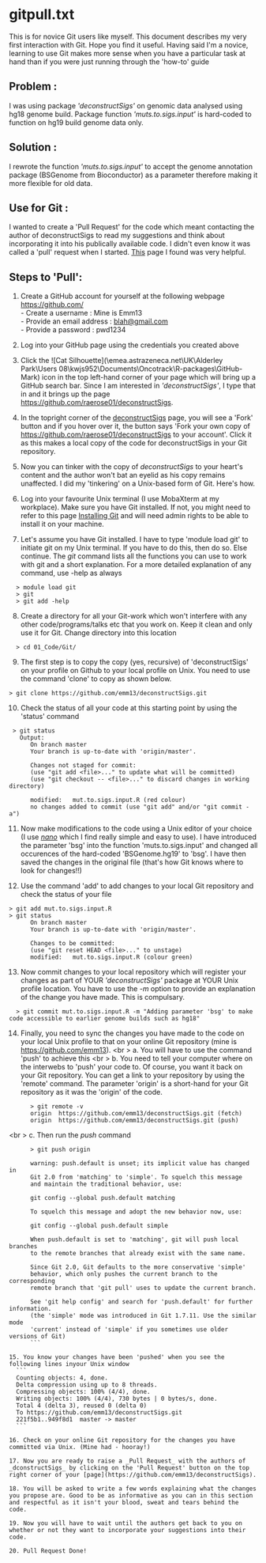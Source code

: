 # gitpull.txt

This is for novice Git users like myself. This document describes my very first interaction with Git. Hope you find it useful. 
Having said I'm a novice, learning to use Git makes more sense when you have a particular task at hand than if you were just running through the 'how-to' guide

Problem :
---------
I was using package _'deconstructSigs'_ on genomic data analysed using hg18 genome build. Package function _'muts.to.sigs.input'_ is hard-coded to function on hg19 build genome data only. 

Solution : 
----------
I rewrote the function _'muts.to.sigs.input'_ to accept the genome annotation package (BSGenome from Bioconductor) as a parameter therefore making it more flexible for old data. 

Use for Git :
--------------
I wanted to create a 'Pull Request' for the code which meant contacting the author of deconstructSigs to read my suggestions and think about incorporating it into his publically available code. I didn't even know it was called a 'pull' request when I started. [This](http://kbroman.org/github_tutorial/pages/fork.html) page I found was very helpful.

Steps to 'Pull':
----------------
1. Create a GitHub account for yourself at the following webpage https://github.com/
  <br/>- Create a username : Mine is Emm13
  <br/>- Provide an email address : blah@gmail.com
  <br/>- Provide a password : pwd1234

2. Log into your GitHub page using the credentials you created above

3. Click the ![Cat Silhouette](\\emea.astrazeneca.net\UK\Alderley Park\Users 08\kwjs952\Documents\Oncotrack\R-packages\GitHub-Mark) icon in the top left-hand corner of your page which will bring up a GitHub search bar. Since I am interested in _'deconstructSigs'_, I type that in and it brings up the page https://github.com/raerose01/deconstructSigs.

4. In the topright corner of the [deconstructSigs](https://github.com/raerose01/deconstructSigs) page, you will see a 'Fork' button and if you hover over it, the button says 'Fork your own copy of https://github.com/raerose01/deconstructSigs to your account'. Click it as this makes a local copy of the code for deconstructSigs in your Git repository.

5. Now you can tinker with the copy of _deconstructSigs_ to your heart's content and the author won't bat an eyelid as his copy remains unaffected. I did my 'tinkering' on a Unix-based form of Git. Here's how. 

6. Log into your favourite Unix terminal (I use MobaXterm  at my workplace). Make sure you have Git installed. If not, you might need to refer to this page [Installing Git](https://git-scm.com/book/en/v2/Getting-Started-Installing-Git) and will need admin rights to be able to install it on your machine. 

7. Let's assume you have Git installed. I have to type 'module load git' to initiate git on my Unix terminal. If you have to do this, then do so. Else continue. The _git_ command lists all the functions you can use to work with git and a short explanation. For a more detailed explanation of any command, use -help as always
  ```
    > module load git
    > git
    > git add -help
  ```

8. Create a directory for all your Git-work which won't interfere with any other code/programs/talks etc that you work on. Keep it clean and only use it for Git. Change directory into this location
  ```
    > cd 01_Code/Git/
  ```

9. The first step is to copy the copy (yes, recursive) of 'deconstructSigs' on your profile on Github to your local profile on Unix. You need to use the command 'clone' to copy as shown below. 
  ```  
  > git clone https://github.com/emm13/deconstructSigs.git
  ```    

10. Check the status of all your code at this starting point by using the 'status' command
  ```
   > git status
     Output:
        On branch master
        Your branch is up-to-date with 'origin/master'.
        
        Changes not staged for commit:
        (use "git add <file>..." to update what will be committed)
        (use "git checkout -- <file>..." to discard changes in working directory)
        
        modified:   mut.to.sigs.input.R (red colour)
        no changes added to commit (use "git add" and/or "git commit -a")
  ```

11. Now make modifications to the code using a Unix editor of your choice (I use [_nano_](https://www.nano-editor.org/) which I find really simple and easy to use). I have introduced the parameter 'bsg' into the function 'muts.to.sigs.input' and changed all occurences of the hard-coded 'BSGenome.hg19' to 'bsg'. I have then saved the changes in the original file (that's how Git knows where to look for changes!!)

12. Use the command 'add' to add changes to your local Git repository and check the status of your file
  ```  
  > git add mut.to.sigs.input.R
  > git status
        On branch master
        Your branch is up-to-date with 'origin/master'.
        
        Changes to be committed:
        (use "git reset HEAD <file>..." to unstage)
        modified:   mut.to.sigs.input.R (colour green)
  ```    
  
13. Now commit changes to your local repository which will register your changes as part of YOUR _'deconstructSigs'_ package at YOUR Unix profile location. You have to use the *-m* option to provide an explanation of the change you have made. This is compulsary. 
  ```
    > git commit mut.to.sigs.input.R -m "Adding parameter 'bsg' to make code accessible to earlier genome builds such as hg18"
  ```  
14. Finally, you need to sync the changes you have made to the code on your local Unix profile to that on your online Git repository (mine is https://github.com/emm13). 
  <br \>  a. You will have to use the command 'push' to achieve this
  <br \>  b. You need to tell your computer where on the interwebs to 'push' your code to. Of course, you want it back on your Git repository. You can get a link to your repository by using the 'remote' command. The parameter 'origin' is a short-hand for your Git repository as it was the 'origin' of the code. 
  ```
        > git remote -v
        origin  https://github.com/emm13/deconstructSigs.git (fetch)
        origin  https://github.com/emm13/deconstructSigs.git (push)
  ```
  <br \>  c. Then run the _push_ command

  ```
        > git push origin
 
        warning: push.default is unset; its implicit value has changed in
        Git 2.0 from 'matching' to 'simple'. To squelch this message
        and maintain the traditional behavior, use:

        git config --global push.default matching

        To squelch this message and adopt the new behavior now, use:

        git config --global push.default simple

        When push.default is set to 'matching', git will push local branches
        to the remote branches that already exist with the same name.

        Since Git 2.0, Git defaults to the more conservative 'simple'
        behavior, which only pushes the current branch to the corresponding
        remote branch that 'git pull' uses to update the current branch.

        See 'git help config' and search for 'push.default' for further information.
        (the 'simple' mode was introduced in Git 1.7.11. Use the similar mode
        'current' instead of 'simple' if you sometimes use older versions of Git)
        ```

15. You know your changes have been 'pushed' when you see the following lines inyour Unix window
    ```
    Counting objects: 4, done.
    Delta compression using up to 8 threads.
    Compressing objects: 100% (4/4), done.
    Writing objects: 100% (4/4), 730 bytes | 0 bytes/s, done.
    Total 4 (delta 3), reused 0 (delta 0)
    To https://github.com/emm13/deconstructSigs.git
    221f5b1..949f8d1  master -> master
    ```
    
16. Check on your online Git repository for the changes you have committed via Unix. (Mine had - hooray!)

17. Now you are ready to raise a _Pull Request_ with the authors of _dconstructSigs_ by clicking on the 'Pull Request' button on the top right corner of your [page](https://github.com/emm13/deconstructSigs).

18. You will be asked to write a few words explaining what the changes you propose are. Good to be as informative as you can in this section and respectful as it isn't your blood, sweat and tears behind the code. 

19. Now you will have to wait until the authors get back to you on whether or not they want to incorporate your suggestions into their code. 

20. Pull Request Done!




